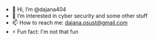 - 👋 Hi, I’m @dajana404
- 👀 I’m interested in cyber security and some other stuff
- 📫 How to reach me: dajana.osust@gmail.com
- ⚡ Fun fact: I'm not that fun

<!---
dajana404/dajana404 is a ✨ special ✨ repository because its `README.md` (this file) appears on your GitHub profile.
You can click the Preview link to take a look at your changes.
--->
